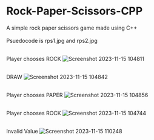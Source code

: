 # Rock-Paper-Scissors-CPP

A simple rock paper scissors game made using C++ <br><br>
Psuedocode is rps1.jpg and rps2.jpg <br><br>


Player chooses ROCK
![Screenshot 2023-11-15 104811](https://github.com/AbhishekNaik1112/Rock-Paper-Scissors-CPP/assets/142667674/4f4a080a-a7a3-42d1-ba44-c03ffd1ea5e6)<br><br>

DRAW 
![Screenshot 2023-11-15 104842](https://github.com/AbhishekNaik1112/Rock-Paper-Scissors-CPP/assets/142667674/2ed1d754-50ee-4619-9b7b-c7c0a847bcd5)<br><br>

Player chooses PAPER
![Screenshot 2023-11-15 104856](https://github.com/AbhishekNaik1112/Rock-Paper-Scissors-CPP/assets/142667674/1c58ada7-cb28-48e3-9eb9-cc4917093387)<br><br>

Player chooses ROCK
![Screenshot 2023-11-15 104744](https://github.com/AbhishekNaik1112/Rock-Paper-Scissors-CPP/assets/142667674/f2cfef01-8d6c-4d21-92fb-b0c18e82a7b7)<br><br>

Invalid Value
![Screenshot 2023-11-15 110248](https://github.com/AbhishekNaik1112/Rock-Paper-Scissors-CPP/assets/142667674/816d8dfe-a985-498b-98cd-7cc1b2671321)
